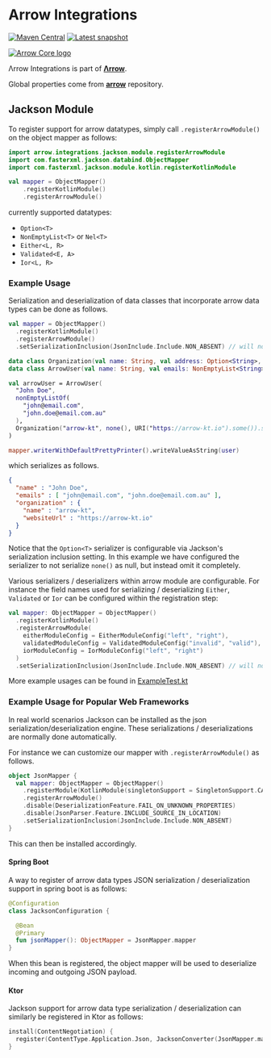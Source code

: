 # Arrow Integrations

[![Maven Central](https://img.shields.io/maven-central/v/io.arrow-kt/arrow-integrations-jackson-module?color=4caf50&label=latest%20release)](https://maven-badges.herokuapp.com/maven-central/io.arrow-kt/arrow-integrations-jackson-module)
[![Latest snapshot](https://img.shields.io/maven-metadata/v?label=latest%20snapshot&metadataUrl=https%3A%2F%2Foss.sonatype.org%2Fservice%2Flocal%2Frepositories%2Fsnapshots%2Fcontent%2Fio%2Farrow-kt%2Farrow-integrations-jackson-module%2Fmaven-metadata.xml)](https://oss.sonatype.org/service/local/repositories/snapshots/content/io/arrow-kt/)

[![Arrow Core logo](https://raw.githubusercontent.com/arrow-kt/arrow-site/master/docs/img/core/arrow-core-brand-sidebar.svg?sanitize=true)](https://arrow-kt.io)

Λrrow Integrations is part of [**Λrrow**](https://arrow-kt.io).

Global properties come from [**arrow**](https://github.com/arrow-kt/arrow) repository.

## Jackson Module

To register support for arrow datatypes, simply call `.registerArrowModule()` on the object mapper as follows:

```kotlin
import arrow.integrations.jackson.module.registerArrowModule
import com.fasterxml.jackson.databind.ObjectMapper
import com.fasterxml.jackson.module.kotlin.registerKotlinModule

val mapper = ObjectMapper()
    .registerKotlinModule()
    .registerArrowModule()
```

currently supported datatypes:
- `Option<T>`
- `NonEmptyList<T>` or `Nel<T>`
- `Either<L, R>`
- `Validated<E, A>`
- `Ior<L, R>`

### Example Usage

Serialization and deserialization of data classes that incorporate arrow data types can be
done as follows. 

```kotlin
val mapper = ObjectMapper()
  .registerKotlinModule()
  .registerArrowModule()
  .setSerializationInclusion(JsonInclude.Include.NON_ABSENT) // will not serialize None as nulls

data class Organization(val name: String, val address: Option<String>, val websiteUrl: Option<URI>)
data class ArrowUser(val name: String, val emails: NonEmptyList<String>, val organization: Option<Organization>)

val arrowUser = ArrowUser(
  "John Doe",
  nonEmptyListOf(
    "john@email.com", 
    "john.doe@email.com.au"
  ), 
  Organization("arrow-kt", none(), URI("https://arrow-kt.io").some()).some()
)

mapper.writerWithDefaultPrettyPrinter().writeValueAsString(user)
```
which serializes as follows.
```json
{
  "name" : "John Doe",
  "emails" : [ "john@email.com", "john.doe@email.com.au" ],
  "organization" : {
    "name" : "arrow-kt",
    "websiteUrl" : "https://arrow-kt.io"
  }
}
```
Notice that the `Option<T>` serializer
is configurable via Jackson's serialization inclusion setting. In this example we have configured the serializer
to not serialize `none()` as null, but instead omit it completely.

Various serializers / deserializers within arrow module are configurable.
For instance the field names used for serializing / deserializing `Either`, `Validated` or `Ior` can
be configured within the registration step:

```kotlin
val mapper: ObjectMapper = ObjectMapper()
  .registerKotlinModule()
  .registerArrowModule(
    eitherModuleConfig = EitherModuleConfig("left", "right"),
    validatedModuleConfig = ValidatedModuleConfig("invalid", "valid"),
    iorModuleConfig = IorModuleConfig("left", "right")
  )
  .setSerializationInclusion(JsonInclude.Include.NON_ABSENT) // will not serialize None as nulls

```

More example usages can be found in [ExampleTest.kt](arrow-integrations-jackson-module/src/test/kotlin/arrow/integrations/jackson/module/ExampleTest.kt)

### Example Usage for Popular Web Frameworks

In real world scenarios Jackson can be installed as the json serialization/deserialization
engine. These serializations / deserializations are normally done
automatically.

For instance we can customize our mapper with `.registerArrowModule()` as follows.
```kotlin
object JsonMapper { 
  val mapper: ObjectMapper = ObjectMapper()
    .registerModule(KotlinModule(singletonSupport = SingletonSupport.CANONICALIZE))
    .registerArrowModule()
    .disable(DeserializationFeature.FAIL_ON_UNKNOWN_PROPERTIES)
    .disable(JsonParser.Feature.INCLUDE_SOURCE_IN_LOCATION)
    .setSerializationInclusion(JsonInclude.Include.NON_ABSENT)
}
```
This can then be installed accordingly.

#### Spring Boot

A way to register of arrow data types JSON serialization / deserialization support in spring boot is as follows:

```kotlin
@Configuration
class JacksonConfiguration {

  @Bean
  @Primary
  fun jsonMapper(): ObjectMapper = JsonMapper.mapper
}
```
When this bean is registered, the object mapper will be used to deserialize incoming and outgoing JSON payload.

#### Ktor

Jackson support for arrow data type serialization / deserialization can similarly be registered in Ktor as follows:
```kotlin
install(ContentNegotiation) {
  register(ContentType.Application.Json, JacksonConverter(JsonMapper.mapper))
}
```